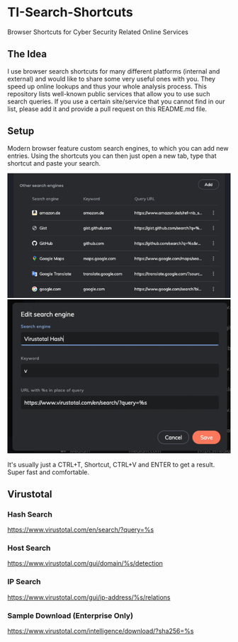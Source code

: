 # TI-Search-Shortcuts
Browser Shortcuts for Cyber Security Related Online Services

## The Idea

I use browser search shortcuts for many different platforms (internal and external) and would like to share some very useful ones with you. They speed up online lookups and thus your whole analysis process. This repository lists well-known public services that allow you to use such search queries. If you use a certain site/service that you cannot find in our list, please add it and provide a pull request on this README.md file.  

## Setup

Modern browser feature custom search engines, to which you can add new entries. Using the shortcuts you can then just open a new tab, type that shortcut and paste your search. 

![Browser Custom Search Engines](/screens/screen1.png)
![Add Custom Search Engine](/screens/screen2.png)

It's usually just a CTRL+T, Shortcut, CTRL+V and ENTER to get a result. Super fast and comfortable. 

## Virustotal 

### Hash Search

https://www.virustotal.com/en/search/?query=%s

### Host Search 

https://www.virustotal.com/gui/domain/%s/detection

### IP Search 

https://www.virustotal.com/gui/ip-address/%s/relations

### Sample Download (Enterprise Only)

https://www.virustotal.com/intelligence/download/?sha256=%s




